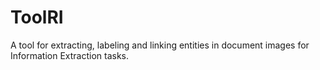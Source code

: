 # ToolRI
A tool for extracting, labeling and linking entities in document images for Information Extraction tasks.
